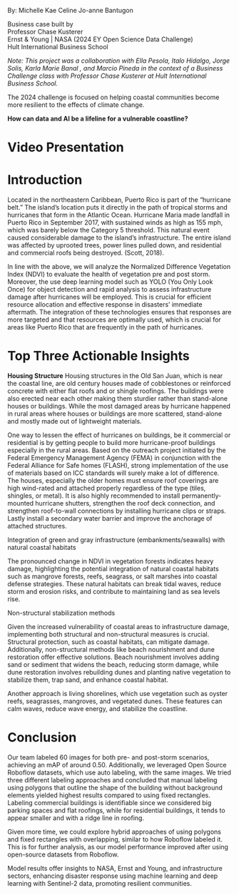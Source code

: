 By: Michelle Kae Celine Jo-anne Bantugon<br>

Business case built by<br>
Professor Chase Kusterer<br>
Ernst & Young | NASA (2024 EY Open Science Data Challenge)<br>
Hult International Business School<br>

<i>Note: This project was a collaboration with Ella Pesola, Italo Hidalgo, Jorge Solis, Karla Marie Banal , and Marcio Pineda in the context of a Business Challenge class with Professor Chase Kusterer at Hult International Business School.</i>

The 2024 challenge is focused on helping coastal communities become more resilient to the effects of climate change.

<b>How can data and AI be a lifeline for a vulnerable coastline?</b>

# Video Presentation

# Introduction
Located in the northeastern Caribbean, Puerto Rico is part of the “hurricane belt.” The island’s location puts it directly in the path of tropical storms and hurricanes that form in the Atlantic Ocean. Hurricane Maria made landfall in Puerto Rico in September 2017, with sustained winds as high as 155 mph, which was barely below the Category 5 threshold. This natural event caused considerable damage to the island’s infrastructure. The entire island was affected by uprooted trees, power lines pulled down, and residential and commercial roofs being destroyed. (Scott, 2018).

In line with the above, we will analyze the Normalized Difference Vegetation Index (NDVI) to evaluate the health of vegetation pre and post storm. Moreover, the use deep learning model such as YOLO (You Only Look Once) for object detection and rapid analysis to assess infrastructure damage after hurricanes will be employed. This is crucial for efficient resource allocation and effective response in disasters’ immediate aftermath. The integration of these technologies ensures that responses are more targeted and that resources are optimally used, which is crucial for areas like Puerto Rico that are frequently in the path of hurricanes.

# Top Three Actionable Insights
<b>Housing Structure</b>
Housing structures in the Old San Juan, which is near the coastal line, are old century houses made of cobblestones or reinforced concrete with either flat roofs and or shingle roofings. The buildings were also erected near each other making them sturdier rather than stand-alone houses or buildings. While the most damaged areas by hurricane happened in rural areas where houses or buildings are more scattered, stand-alone and mostly made out of lightweight materials.

One way to lessen the effect of hurricanes on buildings, be it commercial or residential is by getting people to build more hurricane-proof buildings especially in the rural areas. Based on the outreach project initiated by the Federal Emergency Management Agency (FEMA) in conjunction with the Federal Alliance for Safe homes (FLASH), strong implementation of the use of materials based on ICC standards will surely make a lot of difference. The houses, especially the older homes must ensure roof coverings are high wind-rated and attached properly regardless of the type (tiles, shingles, or metal). It is also highly recommended to install permanently-mounted hurricane shutters, strengthen the roof deck connection, and strengthen roof-to-wall connections by installing hurricane clips or straps. Lastly install a secondary water barrier and improve the anchorage of attached structures.

Integration of green and gray infrastructure (embankments/seawalls) with natural coastal habitats

The pronounced change in NDVI in vegetation forests indicates heavy damage, highlighting the potential integration of natural coastal habitats such as mangrove forests, reefs, seagrass, or salt marshes into coastal defense strategies. These natural habitats can break tidal waves, reduce storm and erosion risks, and contribute to maintaining land as sea levels rise.

Non-structural stabilization methods

Given the increased vulnerability of coastal areas to infrastructure damage, implementing both structural and non-structural measures is crucial. Structural protection, such as coastal habitats, can mitigate damage. Additionally, non-structural methods like beach nourishment and dune restoration offer effective solutions. Beach nourishment involves adding sand or sediment that widens the beach, reducing storm damage, while dune restoration involves rebuilding dunes and planting native vegetation to stabilize them, trap sand, and enhance coastal habitat.

Another approach is living shorelines, which use vegetation such as oyster reefs, seagrasses, mangroves, and vegetated dunes. These features can calm waves, reduce wave energy, and stabilize the coastline.

# Conclusion
Our team labeled 60 images for both pre- and post-storm scenarios, achieving an mAP of around 0.50. Additionally, we leveraged Open Source Roboflow datasets, which use auto labeling, with the same images. We tried three different labeling approaches and concluded that manual labeling using polygons that outline the shape of the building without background elements yielded highest results compared to using fixed rectangles. Labeling commercial buildings is identifiable since we considered big parking spaces and flat roofings, while for residential buildings, it tends to appear smaller and with a ridge line in roofing.

Given more time, we could explore hybrid approaches of using polygons and fixed rectangles with overlapping, similar to how Roboflow labeled it. This is for further analysis, as our model performance improved after using open-source datasets from Roboflow.

Model results offer insights to NASA, Ernst and Young, and infrastructure sectors, enhancing disaster response using machine learning and deep learning with Sentinel-2 data, promoting resilient communities.
